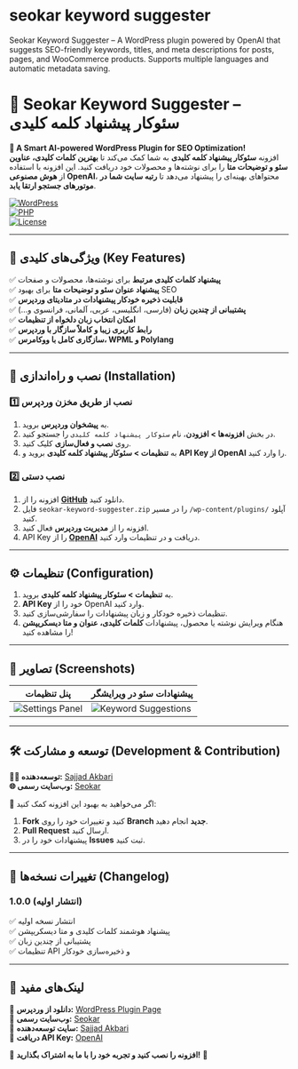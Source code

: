 # seokar keyword suggester
Seokar Keyword Suggester – A WordPress plugin powered by OpenAI that suggests SEO-friendly keywords, titles, and meta descriptions for posts, pages, and WooCommerce products. Supports multiple languages and automatic metadata saving.
# 📌 Seokar Keyword Suggester – سئوکار پیشنهاد کلمه کلیدی

**🚀 A Smart AI-powered WordPress Plugin for SEO Optimization!**  
افزونه **سئوکار پیشنهاد کلمه کلیدی** به شما کمک می‌کند تا **بهترین کلمات کلیدی، عناوین سئو و توضیحات متا** را برای نوشته‌ها و محصولات خود دریافت کنید. این افزونه با استفاده از **هوش مصنوعی OpenAI**، محتواهای بهینه‌ای را پیشنهاد می‌دهد تا **رتبه سایت شما در موتورهای جستجو ارتقا یابد**.  

[![WordPress](https://img.shields.io/wordpress/plugin/dt/seokar-keyword-suggester)](https://wordpress.org/plugins/seokar-keyword-suggester/)  
[![PHP](https://img.shields.io/badge/PHP-%3E=7.4-blue)](https://www.php.net/)  
[![License](https://img.shields.io/badge/license-GPL2-green)](https://www.gnu.org/licenses/gpl-2.0.html)  

---

## 📌 ویژگی‌های کلیدی (Key Features)

✅ **پیشنهاد کلمات کلیدی مرتبط** برای نوشته‌ها، محصولات و صفحات  
✅ **پیشنهاد عنوان سئو و توضیحات متا** برای بهبود SEO  
✅ **قابلیت ذخیره خودکار پیشنهادات در متادیتای وردپرس**  
✅ **پشتیبانی از چندین زبان** (فارسی، انگلیسی، عربی، آلمانی، فرانسوی و…)  
✅ **امکان انتخاب زبان دلخواه از تنظیمات**  
✅ **رابط کاربری زیبا و کاملاً سازگار با وردپرس**  
✅ **سازگاری کامل با ووکامرس، WPML و Polylang**  

---

## 🚀 نصب و راه‌اندازی (Installation)

### 1️⃣ **نصب از طریق مخزن وردپرس**
1. به **پیشخوان وردپرس** بروید.
2. در بخش **افزونه‌ها > افزودن**، نام `سئوکار پیشنهاد کلمه کلیدی` را جستجو کنید.
3. روی **نصب و فعال‌سازی** کلیک کنید.
4. به **تنظیمات > سئوکار پیشنهاد کلمه کلیدی** بروید و **API Key از OpenAI** را وارد کنید.

### 2️⃣ **نصب دستی**
1. افزونه را از **[GitHub](https://github.com/sajjadakbari/seokar-keyword-suggester)** دانلود کنید.
2. فایل `seokar-keyword-suggester.zip` را در مسیر `/wp-content/plugins/` آپلود کنید.
3. افزونه را از **مدیریت وردپرس** فعال کنید.
4. API Key را از **[OpenAI](https://platform.openai.com/signup/)** دریافت و در تنظیمات وارد کنید.

---

## ⚙️ تنظیمات (Configuration)

1. به **تنظیمات > سئوکار پیشنهاد کلمه کلیدی** بروید.
2. **API Key** خود را از OpenAI وارد کنید.
3. تنظیمات ذخیره خودکار و زبان پیشنهادات را سفارشی‌سازی کنید.
4. هنگام ویرایش نوشته یا محصول، پیشنهادات **کلمات کلیدی، عنوان و متا دیسکریپشن** را مشاهده کنید!

---

## 📌 تصاویر (Screenshots)
| پنل تنظیمات | پیشنهادات سئو در ویرایشگر |
|-------------|-------------------------|
| ![Settings Panel](https://your-site.com/path-to-settings.png) | ![Keyword Suggestions](https://your-site.com/path-to-suggestions.png) |

---

## 🛠 توسعه و مشارکت (Development & Contribution)

**👨‍💻 توسعه‌دهنده:** [Sajjad Akbari](https://sajjadakbari.ir)  
**🌐 وب‌سایت رسمی:** [Seokar](https://seokar.click)  

📌 اگر می‌خواهید به بهبود این افزونه کمک کنید:  
1. **Fork** کنید و تغییرات خود را روی **Branch جدید** انجام دهید.  
2. **Pull Request** ارسال کنید.  
3. پیشنهادات خود را در **Issues** ثبت کنید.  

---

## 📝 تغییرات نسخه‌ها (Changelog)

### **1.0.0** (انتشار اولیه)
✅ انتشار نسخه اولیه  
✅ پیشنهاد هوشمند کلمات کلیدی و متا دیسکریپشن  
✅ پشتیبانی از چندین زبان  
✅ تنظیمات API و ذخیره‌سازی خودکار  

---

## 📎 لینک‌های مفید

🔹 **دانلود از وردپرس:** [WordPress Plugin Page](https://wordpress.org/plugins/seokar-keyword-suggester/)  
🔹 **وب‌سایت رسمی:** [Seokar](https://seokar.click)  
🔹 **سایت توسعه‌دهنده:** [Sajjad Akbari](https://sajjadakbari.ir)  
🔹 **دریافت API Key:** [OpenAI](https://platform.openai.com/signup/)  

📢 **افزونه را نصب کنید و تجربه خود را با ما به اشتراک بگذارید!** 🚀
